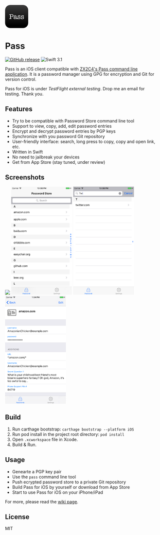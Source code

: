 <img src="icon/icon_round.png" width="76"/> 

# Pass
[![GitHub release](https://img.shields.io/github/release/mssun/pass-ios.svg)](https://github.com/mssun/pass-ios/releases)
![Swift 3.1](https://img.shields.io/badge/Swift-3.1-orange.svg)

Pass is an iOS client compatible with [ZX2C4's Pass command line
application](http://www.passwordstore.org/).  It is a password manager using
GPG for encryption and Git for version control.

Pass for iOS is under *TestFlight external testing*. Drop me an email for testing. Thank you.

## Features

- Try to be compatible with Password Store command line tool
- Support to view, copy, add, edit password entries
- Encrypt and decrypt password entries by PGP keys
- Synchronize with you password Git repository
- User-friendly interface: search, long press to copy, copy and open link, etc.
- Written in Swift
- No need to jailbreak your devices
- Get from App Store (stay tuned, under review)

## Screenshots

<img src="screenshot/preview.gif" width="200"/>
<img src="screenshot/screenshot1.png" width="200"/>
<img src="screenshot/screenshot2.png" width="200"/>
<img src="screenshot/screenshot3.png" width="200"/>

## Build

1. Run carthage bootstrap: `carthage bootstrap --platform iOS`
2. Run pod install in the project root directory: `pod install`
3. Open `.xcworkspace` file in Xcode.
4. Build & Run.

## Usage

- Genearte a PGP key pair
- Use the `pass` command line tool
- Push ecrypted password store to a private Git repository
- Build Pass for iOS by yourself or download from App Store
- Start to use Pass for iOS on your iPhone/iPad

For more, please read the [wiki page](https://github.com/mssun/pass-ios/wiki).

## License

MIT
